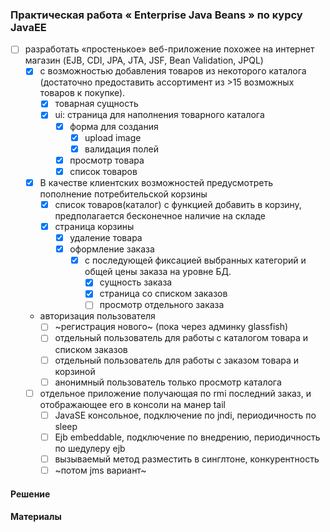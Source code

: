 ### Практическая работа « Enterprise Java Beans » по курсу JavaEE

- [ ] разработать «простенькое» веб-приложение похожее на интернет магазин (EJB, CDI, JPA, JTA, JSF, Bean Validation, JPQL)
  - [x] с возможностью добавления товаров из некоторого каталога (достаточно предоставить ассортимент из >15 возможных товаров к покупке).
    - [x] товарная сущность
    - [x] ui: страница для наполнения товарного каталога
      - [x] форма для создания
        - [x] upload image
        - [x] валидация полей
      - [x] просмотр товара 
      - [x] список товаров 
  - [x] В качестве клиентских возможностей предусмотреть пополнение потребительской корзины 
    - [x] список товаров(каталог) с функцией добавить в корзину, предполагается бесконечное наличие на складе
    - [x] страница корзины 
      - [x] удаление товара
      - [x] оформление заказа 
        - [x] с последующей фиксацией выбранных категорий и общей цены заказа на уровне БД.
          - [x] сущность заказа
          - [x] страница со списком заказов   
          - [ ] просмотр отдельного заказа
  - авторизация пользователя
    - [ ] ~регистрация нового~ (пока через админку glassfish)
    - [ ] отдельный пользователь для работы с каталогом товара и списком заказов
    - [ ] отдельный пользователь для работы с заказом товара и корзиной
    - [ ] анонимный пользователь только просмотр каталога
  - [ ] отдельное приложение получающая по rmi последний заказ, и отображающее его в консоли на манер tail 
    - [ ] JavaSE консольное, подключение по jndi, периодичность по sleep
    - [ ] Ejb embeddable, подключение по внедрению, периодичность по шедулеру ejb
    - [ ] вызываемый метод разместить в синглтоне, конкурентность
    - [ ] ~потом jms вариант~

#### Решение

#### Материалы

